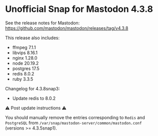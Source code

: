 # Unofficial Snap for Mastodon 4.3.8

See the release notes for Mastodon: https://github.com/mastodon/mastodon/releases/tag/v4.3.8

This release also includes:

* ffmpeg 7.1.1
* libvips 8.16.1
* nginx 1.28.0
* node 20.19.2
* postgres 17.5
* redis 8.0.2
* ruby 3.3.5

Changelog for 4.3.8snap3:

* Update redis to 8.0.2

⚠️ Post update instructions ⚠️

You should manually remove the entries corresponding to `Redis` and `PostgreSQL` from `/var/snap/mastodon-server/common/mastodon.conf` (versions >= 4.3.5snap1).
